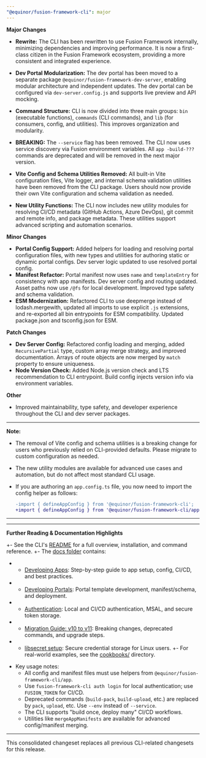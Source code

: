 ```yaml
---
"@equinor/fusion-framework-cli": major
---
```


**Major Changes**

- **Rewrite:** The CLI has been rewritten to use Fusion Framework internally, minimizing dependencies and improving performance. It is now a first-class citizen in the Fusion Framework ecosystem, providing a more consistent and integrated experience.
- **Dev Portal Modularization:** The dev portal has been moved to a separate package `@equinor/fusion-framework-dev-server`, enabling modular architecture and independent updates. The dev portal can be configured via `dev-server.config.js` and supports live preview and API mocking.
- **Command Structure:** CLI is now divided into three main groups: `bin` (executable functions), `commands` (CLI commands), and `lib` (for consumers, config, and utilities). This improves organization and modularity.
- **BREAKING:** The `--service` flag has been removed. The CLI now uses service discovery via Fusion environment variables. All `app -build-???` commands are deprecated and will be removed in the next major version.

- **Vite Config and Schema Utilities Removed:** All built-in Vite configuration files, Vite logger, and internal schema validation utilities have been removed from the CLI package. Users should now provide their own Vite configuration and schema validation as needed.

- **New Utility Functions:** The CLI now includes new utility modules for resolving CI/CD metadata (GitHub Actions, Azure DevOps), git commit and remote info, and package metadata. These utilities support advanced scripting and automation scenarios.

**Minor Changes**

- **Portal Config Support:** Added helpers for loading and resolving portal configuration files, with new types and utilities for authoring static or dynamic portal configs. Dev server logic updated to use resolved portal config.
- **Manifest Refactor:** Portal manifest now uses `name` and `templateEntry` for consistency with app manifests. Dev server config and routing updated. Asset paths now use `/@fs` for local development. Improved type safety and schema validation.
- **ESM Modernization:** Refactored CLI to use deepmerge instead of lodash.mergewith, updated all imports to use explicit `.js` extensions, and re-exported all bin entrypoints for ESM compatibility. Updated package.json and tsconfig.json for ESM.

**Patch Changes**

- **Dev Server Config:** Refactored config loading and merging, added `RecursivePartial` type, custom array merge strategy, and improved documentation. Arrays of route objects are now merged by `match` property to ensure uniqueness.
- **Node Version Check:** Added Node.js version check and LTS recommendation to CLI entrypoint. Build config injects version info via environment variables.


**Other**

- Improved maintainability, type safety, and developer experience throughout the CLI and dev server packages.

---


**Note:**
- The removal of Vite config and schema utilities is a breaking change for users who previously relied on CLI-provided defaults. Please migrate to custom configuration as needed.
- The new utility modules are available for advanced use cases and automation, but do not affect most standard CLI usage.
- If you are authoring an `app.config.ts` file, you now need to import the config helper as follows:

  ```diff
  -import { defineAppConfig } from '@equinor/fusion-framework-cli';
  +import { defineAppConfig } from '@equinor/fusion-framework-cli/app';
  ```

---


---

**Further Reading & Documentation Highlights**

+- See the CLI's [README](https://github.com/equinor/fusion-framework/blob/main/packages/cli/README.md) for a full overview, installation, and command reference.
+- The [docs folder](https://github.com/equinor/fusion-framework/tree/main/packages/cli/docs) contains:
+  - [Developing Apps](https://github.com/equinor/fusion-framework/blob/main/packages/cli/docs/application.md): Step-by-step guide to app setup, config, CI/CD, and best practices.
+  - [Developing Portals](https://github.com/equinor/fusion-framework/blob/main/packages/cli/docs/portal.md): Portal template development, manifest/schema, and deployment.
+  - [Authentication](https://github.com/equinor/fusion-framework/blob/main/packages/cli/docs/auth.md): Local and CI/CD authentication, MSAL, and secure token storage.
+  - [Migration Guide: v10 to v11](https://github.com/equinor/fusion-framework/blob/main/packages/cli/docs/migration-v10-to-v11.md): Breaking changes, deprecated commands, and upgrade steps.
+  - [libsecret setup](https://github.com/equinor/fusion-framework/blob/main/packages/cli/docs/libsecret.md): Secure credential storage for Linux users.
+- For real-world examples, see the [cookbooks/](https://github.com/equinor/fusion-framework/tree/main/cookbooks) directory.
- Key usage notes:
  - All config and manifest files must use helpers from `@equinor/fusion-framework-cli/app`.
  - Use `fusion-framework-cli auth login` for local authentication; use `FUSION_TOKEN` for CI/CD.
  - Deprecated commands (`build-pack`, `build-upload`, etc.) are replaced by `pack`, `upload`, etc. Use `--env` instead of `--service`.
  - The CLI supports "build once, deploy many" CI/CD workflows.
  - Utilities like `mergeAppManifests` are available for advanced config/manifest merging.

---

This consolidated changeset replaces all previous CLI-related changesets for this release.

